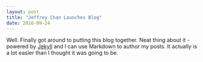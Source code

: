 ```yaml
---
layout: post
title: "Jeffrey Chan Launches Blog"
date: 2016-09-24
---
```


Well. Finally got around to putting this blog together. Neat thing about it - powered by [Jekyll](http://jekyllrb.com) and I can use Markdown to author my posts. It actually is a lot easier than I thought it was going to be.